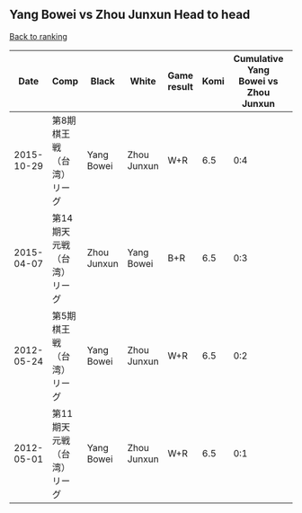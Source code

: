 ## Yang Bowei vs Zhou Junxun Head to head

[Back to ranking](../../index.md)




| **Date** | **Comp** | **Black** | **White** | **Game result** | **Komi** | **Cumulative Yang Bowei vs Zhou Junxun** | **Yang Bowei streak** | **Zhou Junxun streak** | 
| --- | --- | --- | --- | --- | --- | --- | --- | --- |
| 2015-10-29 | 第8期棋王戦（台湾）リーグ | Yang Bowei | Zhou Junxun | W+R | 6.5 | 0:4 | 0 | 4 | 
| 2015-04-07 | 第14期天元戦（台湾）リーグ | Zhou Junxun | Yang Bowei | B+R | 6.5 | 0:3 | 0 | 3 | 
| 2012-05-24 | 第5期棋王戦（台湾）リーグ | Yang Bowei | Zhou Junxun | W+R | 6.5 | 0:2 | 0 | 2 | 
| 2012-05-01 | 第11期天元戦（台湾）リーグ | Yang Bowei | Zhou Junxun | W+R | 6.5 | 0:1 | 0 | 1 |





